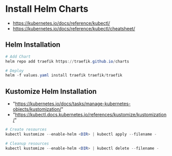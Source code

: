 # Install Helm Charts

* https://kubernetes.io/docs/reference/kubectl/
* https://kubernetes.io/docs/reference/kubectl/cheatsheet/

## Helm Installation
```powershell
# Add Chart
helm repo add traefik https://traefik.github.io/charts

# Deploy
helm -f values.yaml install traefik traefik/traefik
```
## Kustomize Helm Installation

  * "https://kubernetes.io/docs/tasks/manage-kubernetes-objects/kustomization/"
  * "https://kubectl.docs.kubernetes.io/references/kustomize/kustomization/"

```powershell
# Create resources
kubectl kustomize --enable-helm <DIR> | kubectl apply --filename -

# Cleanup resources
kubectl kustomize --enable-helm <DIR> | kubectl delete --filename -
```

